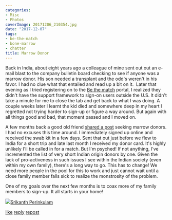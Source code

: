```yaml
---
categories:
- Misc
- Photos
coverImage: 20171206_210354.jpg
date: "2017-12-07"
tags:
- be-the-match
- bone-marrow
- chatter
title: Marrow Donor
---
```


Back in India, about eight years ago a colleague of mine sent out out an e-mail blast to the company bulletin board checking to see if anyone was a marrow donor. His son needed a transplant and the odd's weren't in his favor. I had no clue what that entailed and read up a bit on it.  Later that evening as I tried registering on to the [Be the match](https://bethematch.org/) portal, I realized they didn't have the support framework to sign-on users outside the U.S. It didn't take a minute for me to close the tab and get back to what I was doing. A couple weeks later I learnt the kid died and somewhere deep in my heart I regretted not trying harder to sign-up or figure a way around. But again with all things good and bad, that moment passed and I moved on.

A few months back a good old friend [shared a post](https://www.facebook.com/photo.php?fbid=10159199967110109&set=a.10152114894075109.905086.546630108&type=3&theater) seeking marrow donors. I had no excuses this time around. I immediately signed up online and received the swab kit in a few days. Sent that out just before we flew to India for a short trip and late last month I received my donor card. It's highly unlikely I'll be called in for a match. But I'm psyched! If not anything, I've incremented the list of very short Indian origin donors by one. Given the lack of pro-activeness in such issues I see within the Indian society (even within my own family), there's a long way to go. This has to change! We need more people in the pool for this to work and just cannot wait until a close family member falls sick to realize the monstrosity of the problem.

One of my goals over the next few months is to coax more of my family members to sign-up. It all starts in your home!

![](images/cropped-cropped-SP01-550afdebv1_site_icon.png)[Srikanth Perinkulam](https://srikanthperinkulam.com)

[like](https://twitter.com/intent/favorite?tweet_id=938889294730727424) [reply](https://twitter.com/intent/tweet?tweet_id=938889294730727424) [repost](https://twitter.com/intent/retweet?tweet_id=938889294730727424)
